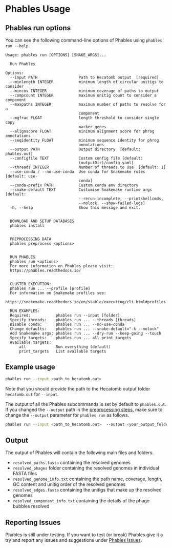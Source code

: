 # Phables Usage

## Phables run options

You can see the following command-line options of Phables using `phables run --help`.

```
Usage: phables run [OPTIONS] [SNAKE_ARGS]...

  Run Phables

Options:
  --input PATH                  Path to Hecatomb output  [required]
  --minlength INTEGER           minimum length of circular unitigs to consider
  --mincov INTEGER              minimum coverage of paths to output
  --compcount INTEGER           maximum unitig count to consider a component
  --maxpaths INTEGER            maximum number of paths to resolve for a
                                component
  --mgfrac FLOAT                length threshold to consider single copy
                                marker genes
  --alignscore FLOAT            minimum alignment score for phrog annotations
  --seqidentity FLOAT           minimum sequence identity for phrog
                                annotations
  --output PATH                 Output directory  [default: phables.out]
  --configfile TEXT             Custom config file [default:
                                (outputDir)/config.yaml]
  --threads INTEGER             Number of threads to use  [default: 1]
  --use-conda / --no-use-conda  Use conda for Snakemake rules  [default: use-
                                conda]
  --conda-prefix PATH           Custom conda env directory
  --snake-default TEXT          Customise Snakemake runtime args  [default:
                                --rerun-incomplete, --printshellcmds,
                                --nolock, --show-failed-logs]
  -h, --help                    Show this message and exit.

  
  DOWNLOAD AND SETUP DATABASES
  phables install
  
  
  PREPROCESSING DATA
  phables preprocess <options> 
  
  
  RUN PHABLES
  phables run <options> 
  For more information on Phables please visit:
  https://phables.readthedocs.io/
  
  
  CLUSTER EXECUTION:
  phables run ... --profile [profile]
  For information on Snakemake profiles see:
  https://snakemake.readthedocs.io/en/stable/executing/cli.html#profiles
  
  RUN EXAMPLES:
  Required:           phables run --input [folder]
  Specify threads:    phables run ... --threads [threads]
  Disable conda:      phables run ... --no-use-conda 
  Change defaults:    phables run ... --snake-default="-k --nolock"
  Add Snakemake args: phables run ... --dry-run --keep-going --touch
  Specify targets:    phables run ... all print_targets
  Available targets:
      all             Run everything (default)
      print_targets   List available targets
```

## Example usage

```bash
phables run --input <path_to_hecatomb.out>
```

Note that you should provide the path to the Hecatomb output folder `hecatomb.out` for `--input`.

The output of all the Phables subcommands is set by default to `phables.out`. If you changed the `--output` path in the [preprocessing steps](https://phables.readthedocs.io/en/latest/preprocess/), make sure to change the `--output` parameter for `phables run` as follows.

```bash
phables run --input <path_to_hecatomb.out>  --output <your_output_folder>
```

## Output

The output of Phables will contain the following main files and folders.

* `resolved_paths.fasta` containing the resolved genomes
* `resolved_phages` folder containing the resolved genomes in individual FASTA files
* `resolved_genome_info.txt` containing the path name, coverage, length, GC content and unitig order of the resolved genomes
* `resolved_edges.fasta` containing the unitigs that make up the resolved genomes
* `resolved_component_info.txt` containing the details of the phage bubbles resolved

## Reporting Issues

Phables is still under testing. If you want to test (or break) Phables give it a try and report any issues and suggestions under [Phables Issues](https://github.com/Vini2/phables/issues).